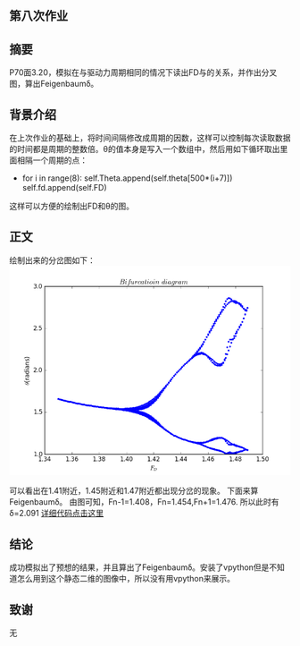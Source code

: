 ## 第八次作业 ##

摘要
-------
P70面3.20，模拟在与驱动力周期相同的情况下读出FD与的关系，并作出分叉图，算出Feigenbaumδ。

背景介绍
-------
在上次作业的基础上，将时间间隔修改成周期的因数，这样可以控制每次读取数据的时间都是周期的整数倍。θ的值本身是写入一个数组中，然后用如下循环取出里面相隔一个周期的点：

 - for i in range(8):
            self.Theta.append(self.theta[500*(i+7)])
            self.fd.append(self.FD)        
                
这样可以方便的绘制出FD和θ的图。

正文
-------
绘制出来的分岔图如下：
![enter image description here](https://github.com/Meisterklasse/compuational_physics_N2014301020015/blob/master/bifurcation%20diagram.png)

可以看出在1.41附近，1.45附近和1.47附近都出现分岔的现象。
下面来算Feigenbaumδ。
由图可知，Fn-1=1.408，Fn=1.454,Fn+1=1.476.
所以此时有δ=2.091
[详细代码点击这里](https://github.com/Meisterklasse/compuational_physics_N2014301020015/blob/master/bifurcation_diagram.py)

结论
-------
成功模拟出了预想的结果，并且算出了Feigenbaumδ。安装了vpython但是不知道怎么用到这个静态二维的图像中，所以没有用vpython来展示。

致谢
-------
无